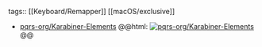 tags:: [[Keyboard/Remapper]] [[macOS/exclusive]]

- [pqrs-org/Karabiner-Elements](https://github.com/pqrs-org/Karabiner-Elements)
  @@html: <a href="https://github.com/pqrs-org/Karabiner-Elements/"><img src="https://github-readme-stats-astronomer.vercel.app/api/pin/?username=pqrs-org&repo=Karabiner-Elements&theme=tokyonight" alt="pqrs-org/Karabiner-Elements"/></a>@@